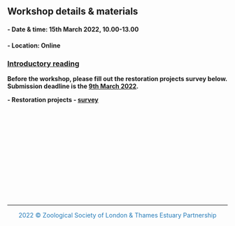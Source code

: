 ## Workshop details & materials

#### - Date & time: 15th March 2022, 10.00-13.00

#### - Location: Online 

### <a href="https://thamesestuarypartnership.github.io/3cs/docs/Workshop%20Introduction.pdf" target="_blank">Introductory reading</a>

**Before the workshop, please fill out the restoration projects survey below. Submission deadline is the <u>9th March 2022</u>.**

**- Restoration projects - <a href="https://survey123.arcgis.com/share/a425bad4dfc8413abd8960ddf9976e77" target="_blank">survey</a>**

<br>
<br>
<br>
<br>
<br>
<br>
<br>
<br>
<br>
<br>
<br>
<br>

<hr>
<center><p style="color:#267CB9">2022 © Zoological Society of London & Thames Estuary Partnership</p></center>

<link rel="stylesheet" href="https://cdnjs.cloudflare.com/ajax/libs/font-awesome/4.7.0/css/font-awesome.min.css">
<p style="text-align: center;">
<a href="https://www.zsl.org/" target="_blank" class="fa fa-globe fa-lg" style="color:#00b3db"></a> <a href="https://www.thamesestuarypartnership.org/" target="_blank" class="fa fa-globe fa-lg" style="color:#ad7247"></a> <a href="mailto:w.bodnar@ucl.ac.uk" class="fa fa-envelope fa-lg" style="color:#267CB9"></a>
